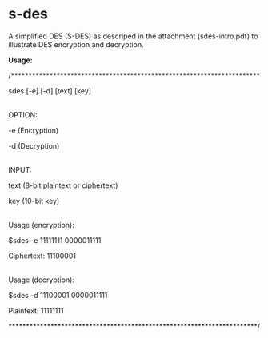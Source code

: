# s-des
A simplified DES (S-DES) as descriped in the attachment (sdes-intro.pdf) to illustrate DES encryption and decryption.

**Usage:**

/***********************************************************************

sdes [-e] [-d] [text] [key]

<br/>
OPTION:

-e (Encryption)

-d (Decryption)

<br/>
INPUT:

text (8-bit plaintext or ciphertext)

key (10-bit key)

<br/>
Usage (encryption):

$sdes -e 11111111 0000011111

Ciphertext: 11100001

<br/>
Usage (decryption):

$sdes -d 11100001 0000011111

Plaintext: 11111111

***********************************************************************/
